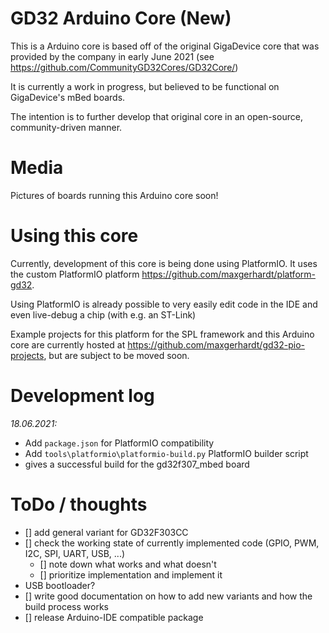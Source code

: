 # GD32 Arduino Core (New) 

This is a Arduino core is based off of the original GigaDevice core that was provided by the company in early June 2021 (see https://github.com/CommunityGD32Cores/GD32Core/)

It is currently a work in progress, but believed to be functional on GigaDevice's mBed boards.

The intention is to further develop that original core in an open-source, community-driven manner.

# Media

Pictures of boards running this Arduino core soon!

# Using this core

Currently, development of this core is being done using PlatformIO. It uses the custom PlatformIO platform https://github.com/maxgerhardt/platform-gd32. 

Using PlatformIO is already possible to very easily edit code in the IDE and even live-debug a chip (with e.g. an ST-Link)

Example projects for this platform for the SPL framework and this Arduino core are currently hosted at https://github.com/maxgerhardt/gd32-pio-projects, but are subject to be moved soon.

# Development log

*18.06.2021:*
* Add `package.json` for PlatformIO compatibility
* Add `tools\platformio\platformio-build.py` PlatformIO builder script
* gives a successful build for the gd32f307_mbed board

# ToDo / thoughts

* [] add general variant for GD32F303CC
* [] check the working state of currently implemented code (GPIO, PWM, I2C, SPI, UART, USB, ...)
    * [] note down what works and what doesn't
    * [] prioritize implementation and implement it
* USB bootloader?
* [] write good documentation on how to add new variants and how the build process works
* [] release Arduino-IDE compatible package